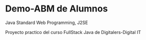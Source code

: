 # Demo-ABM de Alumnos
 Java Standard Web Programming, J2SE

Proyecto practico del curso FullStack Java de Digitalers-Digital IT
